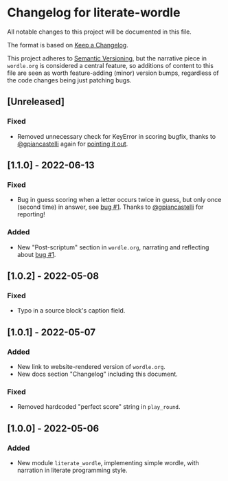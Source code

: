 # Changelog for literate-wordle

All notable changes to this project will be documented in this file.

The format is based on [Keep a Changelog](https://keepachangelog.com/en/1.0.0/).

This project adheres to [Semantic
Versioning](https://semver.org/spec/v2.0.0.html), but the narrative piece in
`wordle.org` is considered a central feature, so additions of content to this
file are seen as worth feature-adding (minor) version bumps, regardless of the
code changes being just patching bugs.

## [Unreleased]

<!-- This section kept empty on purpose to help write un-released changelogs. See https://keepachangelog.com/en/1.0.0/#effort for more reasoning.   -->

### Fixed
- Removed unnecessary check for KeyError in scoring bugfix, thanks to
  [@gpiancastelli](https://github.com/gpiancastelli) again for [pointing it out](https://github.com/OverkillGuy/literate-wordle/issues/1#issuecomment-1156974685).


## [1.1.0] - 2022-06-13
### Fixed
- Bug in guess scoring when a letter occurs twice in guess, but only once (second time) in answer, see [bug #1](https://github.com/OverkillGuy/literate-wordle/issues/1). Thanks to [@gpiancastelli](https://github.com/gpiancastelli) for reporting!

### Added
- New "Post-scriptum" section in `wordle.org`, narrating and reflecting about [bug #1](https://github.com/OverkillGuy/literate-wordle/issues/1).


## [1.0.2] - 2022-05-08
### Fixed
- Typo in a source block's caption field.


## [1.0.1] - 2022-05-07
### Added
- New link to website-rendered version of `wordle.org`.
- New docs section "Changelog" including this document.

### Fixed
- Removed hardcoded "perfect score" string in `play_round`.


## [1.0.0] - 2022-05-06
### Added
- New module `literate_wordle`, implementing simple wordle, with narration in
  literate programming style.
